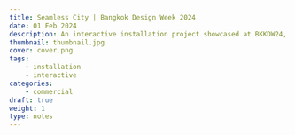 ```yaml
---
title: Seamless City | Bangkok Design Week 2024
date: 01 Feb 2024
description: An interactive installation project showcased at BKKDW24, featuring games that explored themes of connection within immediate communities.
thumbnail: thumbnail.jpg
cover: cover.png
tags:
    - installation
    - interactive
categories:
    - commercial
draft: true
weight: 1
type: notes
---
```

